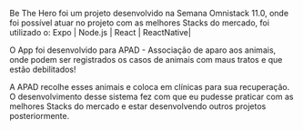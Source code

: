 Be The Hero foi um projeto desenvolvido na Semana Omnistack 11.0, onde foi possível atuar no projeto
com as melhores Stacks do mercado, foi utilizado o: Expo | Node.js | React | ReactNative|

O App foi desenvolvido para APAD - Associação de aparo aos animais, onde podem ser registrados os casos de animais com maus tratos e que estão debilitados!

A APAD recolhe esses animais e coloca em clínicas para sua recuperação. O desenvolvimento desse sistema fez com que eu pudesse praticar com as melhores Stacks do mercado e estar desenvolvendo outros projetos posteriormente.  